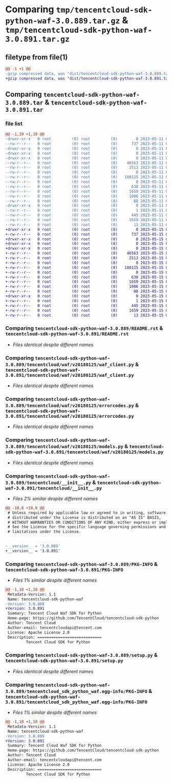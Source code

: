 # Comparing `tmp/tencentcloud-sdk-python-waf-3.0.889.tar.gz` & `tmp/tencentcloud-sdk-python-waf-3.0.891.tar.gz`

## filetype from file(1)

```diff
@@ -1 +1 @@
-gzip compressed data, was "dist/tencentcloud-sdk-python-waf-3.0.889.tar", last modified: Thu May 11 03:29:00 2023, max compression
+gzip compressed data, was "dist/tencentcloud-sdk-python-waf-3.0.891.tar", last modified: Mon May 15 04:56:06 2023, max compression
```

## Comparing `tencentcloud-sdk-python-waf-3.0.889.tar` & `tencentcloud-sdk-python-waf-3.0.891.tar`

### file list

```diff
@@ -1,19 +1,19 @@
-drwxr-xr-x   0 root         (0) root         (0)        0 2023-05-11 03:29:00.000000 tencentcloud-sdk-python-waf-3.0.889/
--rw-r--r--   0 root         (0) root         (0)      737 2023-05-11 03:29:00.000000 tencentcloud-sdk-python-waf-3.0.889/README.rst
-drwxr-xr-x   0 root         (0) root         (0)        0 2023-05-11 03:29:00.000000 tencentcloud-sdk-python-waf-3.0.889/tencentcloud/
-drwxr-xr-x   0 root         (0) root         (0)        0 2023-05-11 03:29:00.000000 tencentcloud-sdk-python-waf-3.0.889/tencentcloud/waf/
-drwxr-xr-x   0 root         (0) root         (0)        0 2023-05-11 03:29:00.000000 tencentcloud-sdk-python-waf-3.0.889/tencentcloud/waf/v20180125/
--rw-r--r--   0 root         (0) root         (0)    46563 2023-05-11 03:29:00.000000 tencentcloud-sdk-python-waf-3.0.889/tencentcloud/waf/v20180125/waf_client.py
--rw-r--r--   0 root         (0) root         (0)     2513 2023-05-11 03:29:00.000000 tencentcloud-sdk-python-waf-3.0.889/tencentcloud/waf/v20180125/errorcodes.py
--rw-r--r--   0 root         (0) root         (0)        0 2023-05-11 03:29:00.000000 tencentcloud-sdk-python-waf-3.0.889/tencentcloud/waf/v20180125/__init__.py
--rw-r--r--   0 root         (0) root         (0)   180125 2023-05-11 03:29:00.000000 tencentcloud-sdk-python-waf-3.0.889/tencentcloud/waf/v20180125/models.py
--rw-r--r--   0 root         (0) root         (0)        0 2023-05-11 03:29:00.000000 tencentcloud-sdk-python-waf-3.0.889/tencentcloud/waf/__init__.py
--rw-r--r--   0 root         (0) root         (0)      630 2023-05-11 03:29:00.000000 tencentcloud-sdk-python-waf-3.0.889/tencentcloud/__init__.py
--rw-r--r--   0 root         (0) root         (0)     1659 2023-05-11 03:29:00.000000 tencentcloud-sdk-python-waf-3.0.889/PKG-INFO
--rw-r--r--   0 root         (0) root         (0)     1006 2023-05-11 03:29:00.000000 tencentcloud-sdk-python-waf-3.0.889/setup.py
--rw-r--r--   0 root         (0) root         (0)       88 2023-05-11 03:29:00.000000 tencentcloud-sdk-python-waf-3.0.889/setup.cfg
-drwxr-xr-x   0 root         (0) root         (0)        0 2023-05-11 03:29:00.000000 tencentcloud-sdk-python-waf-3.0.889/tencentcloud_sdk_python_waf.egg-info/
--rw-r--r--   0 root         (0) root         (0)        1 2023-05-11 03:29:00.000000 tencentcloud-sdk-python-waf-3.0.889/tencentcloud_sdk_python_waf.egg-info/dependency_links.txt
--rw-r--r--   0 root         (0) root         (0)      445 2023-05-11 03:29:00.000000 tencentcloud-sdk-python-waf-3.0.889/tencentcloud_sdk_python_waf.egg-info/SOURCES.txt
--rw-r--r--   0 root         (0) root         (0)     1659 2023-05-11 03:29:00.000000 tencentcloud-sdk-python-waf-3.0.889/tencentcloud_sdk_python_waf.egg-info/PKG-INFO
--rw-r--r--   0 root         (0) root         (0)       13 2023-05-11 03:29:00.000000 tencentcloud-sdk-python-waf-3.0.889/tencentcloud_sdk_python_waf.egg-info/top_level.txt
+drwxr-xr-x   0 root         (0) root         (0)        0 2023-05-15 04:56:06.000000 tencentcloud-sdk-python-waf-3.0.891/
+-rw-r--r--   0 root         (0) root         (0)      737 2023-05-15 04:56:06.000000 tencentcloud-sdk-python-waf-3.0.891/README.rst
+drwxr-xr-x   0 root         (0) root         (0)        0 2023-05-15 04:56:06.000000 tencentcloud-sdk-python-waf-3.0.891/tencentcloud/
+drwxr-xr-x   0 root         (0) root         (0)        0 2023-05-15 04:56:06.000000 tencentcloud-sdk-python-waf-3.0.891/tencentcloud/waf/
+drwxr-xr-x   0 root         (0) root         (0)        0 2023-05-15 04:56:06.000000 tencentcloud-sdk-python-waf-3.0.891/tencentcloud/waf/v20180125/
+-rw-r--r--   0 root         (0) root         (0)    46563 2023-05-15 04:56:06.000000 tencentcloud-sdk-python-waf-3.0.891/tencentcloud/waf/v20180125/waf_client.py
+-rw-r--r--   0 root         (0) root         (0)     2513 2023-05-15 04:56:06.000000 tencentcloud-sdk-python-waf-3.0.891/tencentcloud/waf/v20180125/errorcodes.py
+-rw-r--r--   0 root         (0) root         (0)        0 2023-05-15 04:56:06.000000 tencentcloud-sdk-python-waf-3.0.891/tencentcloud/waf/v20180125/__init__.py
+-rw-r--r--   0 root         (0) root         (0)   180125 2023-05-15 04:56:06.000000 tencentcloud-sdk-python-waf-3.0.891/tencentcloud/waf/v20180125/models.py
+-rw-r--r--   0 root         (0) root         (0)        0 2023-05-15 04:56:06.000000 tencentcloud-sdk-python-waf-3.0.891/tencentcloud/waf/__init__.py
+-rw-r--r--   0 root         (0) root         (0)      630 2023-05-15 04:56:06.000000 tencentcloud-sdk-python-waf-3.0.891/tencentcloud/__init__.py
+-rw-r--r--   0 root         (0) root         (0)     1659 2023-05-15 04:56:06.000000 tencentcloud-sdk-python-waf-3.0.891/PKG-INFO
+-rw-r--r--   0 root         (0) root         (0)     1006 2023-05-15 04:56:06.000000 tencentcloud-sdk-python-waf-3.0.891/setup.py
+-rw-r--r--   0 root         (0) root         (0)       88 2023-05-15 04:56:06.000000 tencentcloud-sdk-python-waf-3.0.891/setup.cfg
+drwxr-xr-x   0 root         (0) root         (0)        0 2023-05-15 04:56:06.000000 tencentcloud-sdk-python-waf-3.0.891/tencentcloud_sdk_python_waf.egg-info/
+-rw-r--r--   0 root         (0) root         (0)        1 2023-05-15 04:56:06.000000 tencentcloud-sdk-python-waf-3.0.891/tencentcloud_sdk_python_waf.egg-info/dependency_links.txt
+-rw-r--r--   0 root         (0) root         (0)      445 2023-05-15 04:56:06.000000 tencentcloud-sdk-python-waf-3.0.891/tencentcloud_sdk_python_waf.egg-info/SOURCES.txt
+-rw-r--r--   0 root         (0) root         (0)     1659 2023-05-15 04:56:06.000000 tencentcloud-sdk-python-waf-3.0.891/tencentcloud_sdk_python_waf.egg-info/PKG-INFO
+-rw-r--r--   0 root         (0) root         (0)       13 2023-05-15 04:56:06.000000 tencentcloud-sdk-python-waf-3.0.891/tencentcloud_sdk_python_waf.egg-info/top_level.txt
```

### Comparing `tencentcloud-sdk-python-waf-3.0.889/README.rst` & `tencentcloud-sdk-python-waf-3.0.891/README.rst`

 * *Files identical despite different names*

### Comparing `tencentcloud-sdk-python-waf-3.0.889/tencentcloud/waf/v20180125/waf_client.py` & `tencentcloud-sdk-python-waf-3.0.891/tencentcloud/waf/v20180125/waf_client.py`

 * *Files identical despite different names*

### Comparing `tencentcloud-sdk-python-waf-3.0.889/tencentcloud/waf/v20180125/errorcodes.py` & `tencentcloud-sdk-python-waf-3.0.891/tencentcloud/waf/v20180125/errorcodes.py`

 * *Files identical despite different names*

### Comparing `tencentcloud-sdk-python-waf-3.0.889/tencentcloud/waf/v20180125/models.py` & `tencentcloud-sdk-python-waf-3.0.891/tencentcloud/waf/v20180125/models.py`

 * *Files identical despite different names*

### Comparing `tencentcloud-sdk-python-waf-3.0.889/tencentcloud/__init__.py` & `tencentcloud-sdk-python-waf-3.0.891/tencentcloud/__init__.py`

 * *Files 2% similar despite different names*

```diff
@@ -10,8 +10,8 @@
 # Unless required by applicable law or agreed to in writing, software
 # distributed under the License is distributed on an "AS IS" BASIS,
 # WITHOUT WARRANTIES OR CONDITIONS OF ANY KIND, either express or implied.
 # See the License for the specific language governing permissions and
 # limitations under the License.
 
 
-__version__ = '3.0.889'
+__version__ = '3.0.891'
```

### Comparing `tencentcloud-sdk-python-waf-3.0.889/PKG-INFO` & `tencentcloud-sdk-python-waf-3.0.891/PKG-INFO`

 * *Files 1% similar despite different names*

```diff
@@ -1,10 +1,10 @@
 Metadata-Version: 1.1
 Name: tencentcloud-sdk-python-waf
-Version: 3.0.889
+Version: 3.0.891
 Summary: Tencent Cloud Waf SDK for Python
 Home-page: https://github.com/TencentCloud/tencentcloud-sdk-python
 Author: Tencent Cloud
 Author-email: tencentcloudapi@tencent.com
 License: Apache License 2.0
 Description: ============================
         Tencent Cloud SDK for Python
```

### Comparing `tencentcloud-sdk-python-waf-3.0.889/setup.py` & `tencentcloud-sdk-python-waf-3.0.891/setup.py`

 * *Files identical despite different names*

### Comparing `tencentcloud-sdk-python-waf-3.0.889/tencentcloud_sdk_python_waf.egg-info/PKG-INFO` & `tencentcloud-sdk-python-waf-3.0.891/tencentcloud_sdk_python_waf.egg-info/PKG-INFO`

 * *Files 1% similar despite different names*

```diff
@@ -1,10 +1,10 @@
 Metadata-Version: 1.1
 Name: tencentcloud-sdk-python-waf
-Version: 3.0.889
+Version: 3.0.891
 Summary: Tencent Cloud Waf SDK for Python
 Home-page: https://github.com/TencentCloud/tencentcloud-sdk-python
 Author: Tencent Cloud
 Author-email: tencentcloudapi@tencent.com
 License: Apache License 2.0
 Description: ============================
         Tencent Cloud SDK for Python
```

